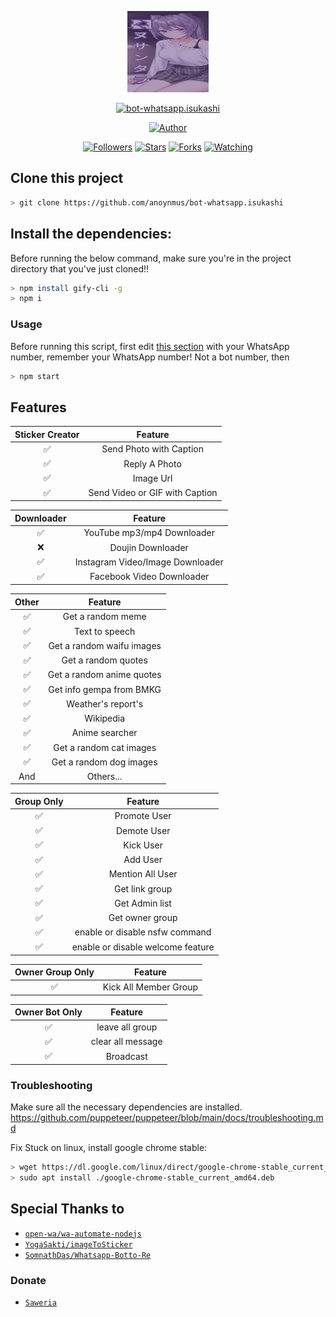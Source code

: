 <p align="center">
<img src="https://raw.githubusercontent.com/anoynmus/bot-whatsapp.isukashi/master/media/img/keqing.png" width="130" height="130"/>
</p>
<p align="center">
<a href="#"><img title="bot-whatsapp.isukashi" src="https://img.shields.io/badge/Whatsapp.Isukashi Bot-green?colorA=%23ff0000&colorB=%23017e40&style=for-the-badge"></a>
</p>
<p align="center">
<a href="https://github.com/anonymus."><img title="Author" src="https://img.shields.io/badge/Author-anonymus-red.svg?style=for-the-badge&logo=github"></a>
</p>
<p align="center">
<a href="https://github.com/anonymus/followers"><img title="Followers" src="https://img.shields.io/github/followers/anonymus?color=blue&style=flat-square"></a>
<a href="https://github.com/anoynmus/bot-whatsapp.isukashi/stargazers/"><img title="Stars" src="https://img.shields.io/github/stars/anoynmus/bot-whatsapp.isukashi?color=red&style=flat-square"></a>
<a href="https://github.com/anoynmus/bot-whatsapp.isukashi/network/members"><img title="Forks" src="https://img.shields.io/github/forks/anoynmus/bot-whatsapp.isukashi?color=red&style=flat-square"></a>
<a href="https://github.com/anoynmus/bot-whatsapp.isukashi/watchers"><img title="Watching" src="https://img.shields.io/github/watchers/anoynmus/bot-whatsapp.isukashi?label=Watchers&color=blue&style=flat-square"></a>
</p>

## Clone this project

```bash
> git clone https://github.com/anoynmus/bot-whatsapp.isukashi
```

## Install the dependencies:
Before running the below command, make sure you're in the project directory that
you've just cloned!!

```bash
> npm install gify-cli -g
> npm i
```

### Usage
Before running this script, first edit [this section](https://github.com/MhankBarBar/whatsapp-bot/blob/master/msgHndlr.js#L67) with your WhatsApp number, remember your WhatsApp number!  Not a bot number, then
```bash
> npm start
```

## Features

| Sticker Creator |                Feature           |
| :-----------: | :--------------------------------: |
|       ✅       | Send Photo with Caption          |
|       ✅       | Reply A Photo                    |
|       ✅       | Image Url                        |
|       ✅       | Send Video or GIF with Caption   |


| Downloader |                     Feature                |
| :------------: | :---------------------------------------------: |
|       ✅        |   YouTube mp3/mp4 Downloader                    |
|       ❌        |   Doujin Downloader         |
|       ✅        |   Instagram Video/Image Downloader                  |
|       ✅        |   Facebook Video Downloader                  |


| Other  |                     Feature                     |
| :------------: | :---------------------------------------------: |
|       ✅        |   Get a random meme             |
|       ✅        |   Text to speech                |
|       ✅        |   Get a random waifu images     |
|       ✅        |   Get a random quotes           |
|       ✅        |   Get a random anime quotes     |
|       ✅        |   Get info gempa from BMKG      |
|       ✅        |   Weather's report's     |
|       ✅        |   Wikipedia                 |
|       ✅        |   Anime searcher    |
|       ✅        |   Get a random cat images       |
|       ✅        |   Get a random dog images       |
|      And        |   Others...                     |


| Group Only  |                     Feature                     |
| :------------: | :---------------------------------------------: |
|       ✅        |   Promote User                  |
|       ✅        |   Demote User                   |
|       ✅        |   Kick User                     |
|       ✅        |   Add User                      |
|       ✅        |   Mention All User              |
|       ✅        |   Get link group                |
|       ✅        |   Get Admin list                |
|       ✅        |   Get owner group               |
|       ✅        |   enable or disable nsfw command|
|       ✅        |   enable or disable welcome feature|


| Owner Group Only  |              Feature                |
| :------------: | :---------------------------------------------: |
|       ✅        |   Kick All Member Group                 |

| Owner Bot Only  |              Feature                |
| :------------: | :---------------------------------------------: |
|       ✅        |   leave all group                   |
|       ✅        |   clear all message                 |
|       ✅        |   Broadcast                      |


### Troubleshooting
Make sure all the necessary dependencies are installed.
https://github.com/puppeteer/puppeteer/blob/main/docs/troubleshooting.md

Fix Stuck on linux, install google chrome stable:
```bash
> wget https://dl.google.com/linux/direct/google-chrome-stable_current_amd64.deb
> sudo apt install ./google-chrome-stable_current_amd64.deb
```
## Special Thanks to
* [`open-wa/wa-automate-nodejs`](https://github.com/open-wa/wa-automate-nodejs)
* [`YogaSakti/imageToSticker`](https://github.com/YogaSakti/imageToSticker)
* [`SomnathDas/Whatsapp-Botto-Re`](https://github.com/SomnathDas/Whatsapp-Botto-Re)

### Donate
* [`Saweria`](https://saweria.co/donate/mhankbarbar)
